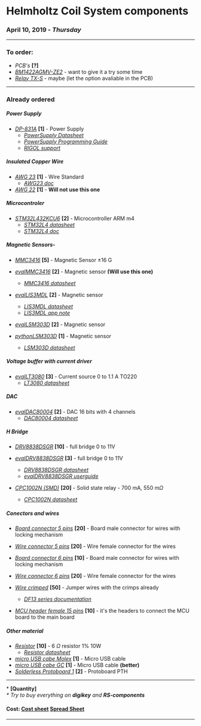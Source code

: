 # Helmholtz Coil System components
### April 10, 2019 - *Thursday*

---

### To order:

-   *PCB's* **[?]**
-   *[BM1422AGMV-ZE2]* - want to give it a try some time
-   *[Relay TX-S]* - maybe (let the option avaliable in the PCB)
---
  
### Already ordered

##### Power Supply
-   *[DP-831A]* **[1]** - Power Supply
    -   *[PowerSupply Datasheet]*
    -   *[PowerSupply Programming Guide]*
    -   *[RIGOL support]*
##### Insulated Copper Wire
-   *[AWG 23]* **[1]** - Wire Standard
    -   *[AWG23 doc]*
-   *[AWG 22]* **[1]** - **Will not use this one**

##### Microcontroler
-   *[STM32L432KCU6]* **[2]** - Microcontroller ARM m4
    -   *[STM32L4 datasheet]*
    -   *[STM32L4 doc]*

##### Magnetic Sensors-   
-   *[MMC3416]* **[5]** - Magnetic Sensor $\pm$16 G
-   *[evalMMC3416]* **[2]** - Magnetic sensor **(Will use this one)**
    -   *[MMC3416 datasheet]*

-   *[evalLIS3MDL]* **[2]** - Magnetic sensor
    -   *[LIS3MDL datasheet]*
    -   *[LIS3MDL app note]*
-   *[evalLSM303D]* **[2]** - Magnetic sensor
-   *[pythonLSM303D]* **[1]** - Magnetic sensor
    -   *[LSM303D datasheet]*
  
##### Voltage buffer with current driver
-   *[evalLT3080]* **[3]** - Current source 0 to 1.1 A TO220
    -   *[LT3080 datasheet]*

##### DAC
-   *[evalDAC80004]* **[2]** - DAC 16 bits with 4 channels
    -   *[DAC80004 datasheet]*

##### H Bridge   
-   *[DRV8838DSGR]* **[10]** - full bridge 0 to 11V
-   *[evalDRV8838DSGR]* **[3]** - full bridge 0 to 11V
    -   *[DRV8838DSGR datasheet]*
    -   *[evalDRV8838DSGR userguide]*

-   *[CPC1002N (SMD)]* **[20]** - Solid state relay - 700 mA, 550 m$\Omega$
    -   *[CPC1002N datasheet]*
       
##### Conectors and wires
-   *[Board connector 5 pins]* **[20]** - Board male connector for wires with locking mechanism
-   *[Wire connector 5 pins]* **[20]** - Wire female connector for the wires
   
-   *[Board connector 6 pins]* **[10]** - Board male connector for wires with locking mechanism
-   *[Wire connector 6 pins]* **[20]** - Wire female connector for the wires

-   *[Wire crimped]* **[50]** - Jumper wires with the crimps already
    -   *[DF13 series documentation]*
-   *[MCU header female 15 pins]* **[10]** - it's the headers to connect the MCU board to the main board

##### Other material
-   *[Resistor]* **[10]** - 6 $\Omega$ resistor 1% 10W
    -   *[Resistor datasheet]*
-   *[micro USB cabe Molex]* **[1]** - Micro USB cable
-   *[micro USB cabe GC]* **[1]** - Micro USB cable **(better)**
-   *[Solderless Protoboard 1]* **[2]** - Protoboard PTH

---

\* **[Quantity]**\
*\* Try to buy everything on **digikey** and **RS-components***

#### Cost: [Cost sheet] [Spread Sheet]

[//]: # "The spread sheet with the price of the components"

[Cost sheet]:https://docs.google.com/spreadsheets/d/e/2PACX-1vSVM6QR7Y6jpUYMwQONXMkUKiQGX6Jbu_LxLJTqZ6yYjJDrseRLFnzkUWpOB_rNdTE3dueEOECVWo1s/pubhtml

[Spread Sheet]:https://docs.google.com/spreadsheets/d/1DiSX0aW9OVdkjEtcynpfPJJRaizZsO2k0Ym7HD6ob9c/edit#gid=0


[//]: # "Magnetic Sensor"

[BM1422AGMV-ZE2]:https://www.digikey.at/product-detail/en/rohm-semiconductor/BM1422AGMV-ZE2/BM1422AGMV-ZE2CT-ND/8620091


[MMC3416 datasheet]:http://www.memsic.com/userfiles/files/Datasheets/Magnetic-Sensors-Datasheets/MMC3416xPJ_Rev_C_2013_10_30.pdf

[evalMMC3416]:https://www.digikey.at/product-detail/en/memsic-inc/MMC34160PJ-B/1267-1044-ND/5658592?cur=EUR&lang=en

[MMC3416]:https://www.digikey.at/product-detail/en/memsic-inc/MMC34160PJ/1267-1062-1-ND/5658606

[//]: # "H bridge - SolidState Relays"

[PVDZ172NPbF (PTH)]:https://www.digikey.at/products/en?keywords=PVDZ172NPbF
[PVDZ172NSPbF (SMD)]:https://www.digikey.at/products/en?keywords=PVDZ172NSPbF
[PVDZ172NPbF datasheet]:https://www.infineon.com/dgdl/pvdz172.pdf?fileId=5546d462533600a401535683ba592934

[CPC1002N (SMD)]:https://www.digikey.at/product-detail/en/ixys-integrated-circuits-division/CPC1002NTR/CLA230CT-ND/1212841
[CPC1002N datasheet]:http://www.ixysic.com/home/pdfs.nsf/www/CPC1002N.pdf/$file/CPC1002N.pdf

[Relay TX-S]:https://www.digikey.at/products/en?keywords=255-3945-5-ND
[TX-S datasheet]:https://www.panasonic-electric-works.com/pew/eu/downloads/ds_61022_en_txs.pdf

[//]: # "H bridge - DRV8838DSGR"

[Digikey Search]:https://www.digikey.at/products/en/integrated-circuits-ics/pmic-full-half-bridge-drivers/746?k=full+h+bridge&k=&pkeyword=full+h+bridge&sv=0&pv1989=0&pv1872=2&pv1872=3&pv1872=4&pv772=543&sf=1&FV=ffe002ea&quantity=&ColumnSort=0&page=1&pageSize=25

[DRV8838DSGR datasheet]:http://www.ti.com/lit/ds/symlink/drv8838.pdf

[evalDRV8838DSGR userguide]:http://www.ti.com/lit/ug/slvua43/slvua43.pdf

[evalDRV8838DSGR]:https://www.digikey.at/products/en/development-boards-kits-programmers/evaluation-and-demonstration-boards-and-kits/787?k=DRV8838

[DRV8838DSGR]:https://www.digikey.at/product-detail/en/texas-instruments/DRV8838DSGR/296-40081-1-ND/5177958


[//]: # "Conectors and wires - Hirose Electric Co Ltd (Seems to be a really good company)"

[Board connector 5 pins]:https://www.digikey.at/product-detail/en/hirose-electric-co-ltd/DF13C-5P-1.25V-50/H3435-ND/530732

[Wire connector 5 pins]:https://www.digikey.at/product-detail/en/hirose-electric-co-ltd/DF13-5S-1.25C/H2182-ND/241752

[Wire connector 6 pins]:https://www.digikey.at/product-detail/en/hirose-electric-co-ltd/DF13-6S-1.25C/H2183-ND/241753

[Board connector 6 pins]:https://www.digikey.at/product-detail/en/hirose-electric-co-ltd/DF13B-6P-1.25V-51/H125996CT-ND/9489658

[Wire crimped]:https://www.digikey.at/products/en/cable-assemblies/jumper-wires-pre-crimped-leads/453?k=Hirose+Electric+Co+Ltd+DF13+wire&k=&pkeyword=Hirose+Electric+Co+Ltd+DF13+wire&sv=0&pv317=1&sf=0&FV=ffe001c5%2C780001%2C13406fe%2C1340700%2C134098f&quantity=&ColumnSort=0&page=1&stock=1&pageSize=25

[DF13 series documentation]:https://media.digikey.com/pdf/Data%20Sheets/Hirose%20PDFs/DF13_Rev2018.pdf


[//]: # "Power Supply and Insulated Copper Wires"

[DP-831A]:https://www.rigol.eu/products/dc-power-loads/dp800/

[PowerSupply Datasheet]:http://beyondmeasure.rigoltech.com/acton/attachment/1579/f-01c1/1/-/-/-/-/DP800%20Datasheet.pdf

[PowerSupply Programming Guide]:https://www.batronix.com/pdf/Rigol/ProgrammingGuide/DP800_ProgrammingGuide_EN.pdf

[RIGOL support]:http://int.rigol.com/Product/Model/46/51

[AWG 23]:https://at.rs-online.com/web/p/kupferdrahte/0357750/

[AWG23 doc]:https://docs-emea.rs-online.com/webdocs/157f/0900766b8157f396.pdf

[AWG 22]:https://at.rs-online.com/web/p/kupferdrahte/7790729/

[//]: # "The micro-controllers"

[STM32L432KCU6]:https://at.rs-online.com/web/p/products/1438574/?grossPrice=Y&cm_mmc=AT-PLA-DS3A-_-google-_-CSS_AT_DE_Halbleiter_Whoop-_-(AT:Whoop!)+Entwicklungskits+Prozessor+%26+Mikrocontroller-_-PRODUCT_GROUP&matchtype=&pla-300344841813&gclid=Cj0KCQiAtbnjBRDBARIsAO3zDl9tvOzd_QteO2xSP4sqNIqKobPY6synfCSenqFWTy26DS_MTh0n_o0aAs1FEALw_wcB&gclsrc=aw.ds

[MCU header female 15 pins]:https://www.digikey.at/product-detail/en/sullins-connector-solutions/PPPC151LFBN-RC/S7048-ND/810187

[STM32L4 datasheet]:https://www.st.com/resource/en/datasheet/stm32l432kc.pdf

[STM32L4 doc]:https://www.st.com/content/st_com/en/products/microcontrollers-microprocessors/stm32-32-bit-arm-cortex-mcus/stm32-ultra-low-power-mcus/stm32l4-series/stm32l4x2/stm32l432kc.html#design-scroll


[//]: # "Others"

[BluetoothModule]:https://www.banggood.com/de/HC-05-Wireless-Bluetooth-Serial-Transceiver-Module-Slave-And-Master-p-908621.html?gmcCountry=AT&currency=EUR&createTmp=1&utm_source=googleshopping&utm_medium=cpc_bgs&utm_content=xibei&utm_campaign=pla-at-ele-diy-pc&gclid=Cj0KCQiAtbnjBRDBARIsAO3zDl-b7ZuU5DxXRajhRKpf8Khox6KHiB1R3YNv15VnllpM98te19_KQiYaAqYgEALw_wcB&cur_warehouse=CN

[coolBluetoothModule]:https://at.rs-online.com/web/p/bluetooth-module/1368063/

[micro USB cabe Molex]:https://www.digikey.at/product-detail/en/molex/0687840003/WM17147-ND/1952432

[micro USB cabe GC]:https://www.digikey.at/product-detail/en/gc-electronics/45-1430-3/GC14303-ND/2529126

[Solderless Protoboard 1]:https://www.digikey.at/product-detail/en/mikroelektronika/MIKROE-1097/1471-1010-ND/4495375

[Solderless Protoboard 2]:https://www.digikey.at/product-detail/en/twin-industries/TW-E41-102B/438-1047-ND/643113






[//]: # "BackUp - Things that I will probably not use anymore, but can be usefull in the future"

[//]: # "Raw components for the PCB's"

[DAC80004]:https://www.digikey.at/product-detail/en/texas-instruments/DAC80004IPW/296-44598-5-ND/6126022

[LT3085]:https://www.digikey.at/product-detail/en/linear-technology-analog-devices/LT3085EMS8E-PBF/LT3085EMS8E-PBF-ND/1952899

[LT3080]:https://at.rs-online.com/web/p/ldo-spannungsregler/1646075/

[LIS3MDL]:https://www.digikey.at/product-detail/en/stmicroelectronics/LIS3MDLTR/497-13892-1-ND/4309737

[Resistor]:https://www.digikey.at/product-detail/en/vishay-dale/MRA-126R000FE12/MRA12-6.0-ND/953781

[//]: # "The evaluation boards"

[evalDAC80004]:https://www.digikey.at/product-detail/en/texas-instruments/DAC80004EVM/296-44555-ND/6128437

[evalLIS3MDL]:https://www.digikey.at/product-detail/en/stmicroelectronics/STEVAL-MKI137V1/497-14106-ND/4280206

[evalLT3080]:https://www.digikey.at/products/en?keywords=DC995A

[evalLSM303D]:https://www.digikey.at/product-detail/en/pimoroni-ltd/PIM376/1778-1237-ND/9607918

[pythonLSM303D]:https://www.digikey.at/product-detail/en/pimoroni-ltd/PIM027/1778-1027-ND/6928240


[//]: # "Würth elektronik (Not the best for connectors)"

[SMD male WTB connector 4]:https://www.digikey.at/product-detail/en/wurth-electronics-inc/653104124022/732-2725-1-ND/2508674

[SMD male WTB connector 5]:https://www.digikey.at/product-detail/en/wurth-electronics-inc/653105124022/732-2726-1-ND/2508675

[Female WTB connector 4]:https://www.digikey.at/product-detail/en/wurth-electronics-inc/653004113322/732-2884-ND/2508653

[Female WTB connector 5]:https://www.digikey.at/product-detail/en/wurth-electronics-inc/653005113322/732-2885-ND/2508654



[//]: # "Datasheets and aplication notes"

[LSM303D datasheet]:https://www.pololu.com/file/0J703/LSM303D.pdf

[LIS3MDL datasheet]:https://www.st.com/resource/en/datasheet/lis3mdl.pdf

[LIS3MDL app note]:https://www.pololu.com/file/0J1090/LIS3MDL-AN4602.pdf

[LT3080 datasheet]:https://www.analog.com/media/en/technical-documentation/data-sheets/3080fc.pdf

[LT3085 datasheet]:https://www.analog.com/media/en/technical-documentation/data-sheets/3085fb.pdf

[DAC80004 datasheet]:http://www.ti.com/lit/ds/symlink/dac60004.pdf

[Resistor datasheet]:http://www.vishay.com/docs/31801/mra.pdf

[AWG22 doc]:https://docs-emea.rs-online.com/webdocs/1218/0900766b812189ac.pdf

---
